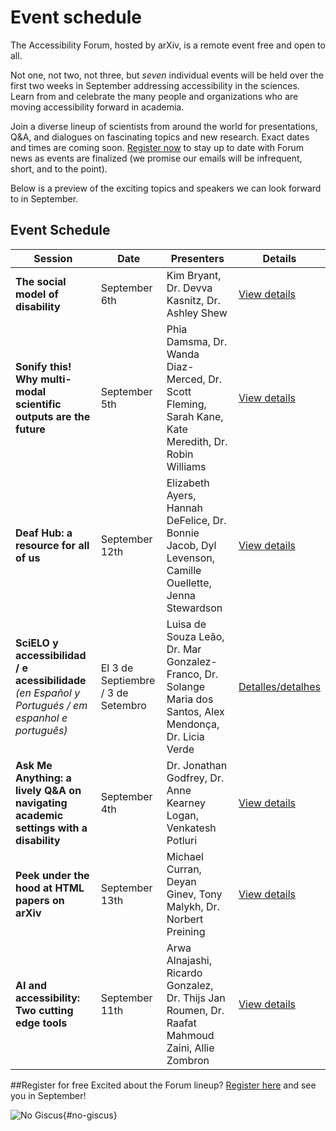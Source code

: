 # Event schedule

The Accessibility Forum, hosted by arXiv, is a remote event free and open to all.

Not one, not two, not three, but *seven* individual events will be held over the first two weeks in September addressing accessibility in the sciences. Learn from and celebrate the many people and organizations who are moving accessibility forward in academia.

Join a diverse lineup of scientists from around the world for presentations, Q&A, and dialogues on fascinating topics and new research. Exact dates and times are coming soon. [Register now](https://cornell.ca1.qualtrics.com/jfe/form/SV_eEZ1d27LF2fVM7Y) to stay up to date with Forum news as events are finalized (we promise our emails will be infrequent, short, and to the point).

Below is a preview of the exciting topics and speakers we can look forward to in September.

## Event Schedule
| Session | Date | Presenters | Details |
| --- | - | --- | --- |
| **The social model of disability**  | September 6th | Kim Bryant, Dr. Devva Kasnitz, Dr. Ashley Shew | [View details](event-socialmodel)|
| **Sonify this! Why multi-modal scientific outputs are the future** | September 5th | Phia Damsma, Dr. Wanda Diaz-Merced, Dr. Scott Fleming, Sarah Kane, Kate Meredith, Dr. Robin Williams | [View details](event-sonification) |
| **Deaf Hub: a resource for all of us** | September 12th | Elizabeth Ayers, Hannah DeFelice, Dr. Bonnie Jacob, Dyl Levenson, Camille Ouellette, Jenna Stewardson | [View details](event-deafhub) |
| **SciELO y accessibilidad / e acessibilidade** *(en Español y Portugués / em espanhol e português)* | El 3 de Septiembre / 3 de Setembro | Luisa de Souza Leão, Dr. Mar Gonzalez-Franco, Dr. Solange Maria dos Santos, Alex Mendonça, Dr. Licia Verde | [Detalles/detalhes](event-scielo) |
| **Ask Me Anything: a lively Q&A on navigating academic settings with a disability** | September 4th | Dr. Jonathan Godfrey, Dr. Anne Kearney Logan, Venkatesh Potluri | [View details](event-ama) |
| **Peek under the hood at HTML papers on arXiv** | September 13th | Michael Curran, Deyan Ginev, Tony Malykh, Dr. Norbert Preining | [View details](event-html) |
| **AI and accessibility: Two cutting edge tools** | September 11th | Arwa Alnajashi, Ricardo Gonzalez, Dr. Thijs Jan Roumen, Dr. Raafat Mahmoud Zaini, Allie Zombron | [View details](event-ai) |

<div style="clear:both;"></div>

##Register for free
Excited about the Forum lineup? <a href="https://cornell.ca1.qualtrics.com/jfe/form/SV_eEZ1d27LF2fVM7Y" target="_blank">Register here</a> and see you in September!

![No Giscus](){#no-giscus}
